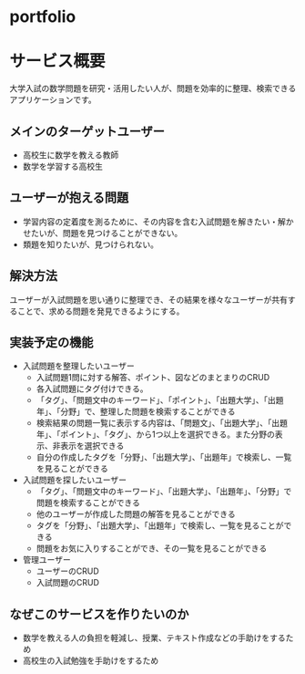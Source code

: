 # portfolio
# サービス概要
大学入試の数学問題を研究・活用したい人が、問題を効率的に整理、検索できるアプリケーションです。

## メインのターゲットユーザー
- 高校生に数学を教える教師
- 数学を学習する高校生

## ユーザーが抱える問題
- 学習内容の定着度を測るために、その内容を含む入試問題を解きたい・解かせたいが、問題を見つけることができない。
- 類題を知りたいが、見つけられない。

## 解決方法
ユーザーが入試問題を思い通りに整理でき、その結果を様々なユーザーが共有することで、求める問題を発見できるようにする。

## 実装予定の機能
- 入試問題を整理したいユーザー
    - 入試問題1問に対する解答、ポイント、図などのまとまりのCRUD
    - 各入試問題にタグ付けできる。
    - 「タグ」、「問題文中のキーワード」、「ポイント」、「出題大学」、「出題年」、「分野」で、整理した問題を検索することができる
    - 検索結果の問題一覧に表示する内容は、「問題文」、「出題大学」、「出題年」、「ポイント」、「タグ」、から1つ以上を選択できる。また分野の表示、非表示を選択できる
    - 自分の作成したタグを「分野」、「出題大学」、「出題年」で検索し、一覧を見ることができる
- 入試問題を探したいユーザー
    - 「タグ」、「問題文中のキーワード」、「出題大学」、「出題年」、「分野」で問題を検索することができる
    - 他のユーザーが作成した問題の解答を見ることができる
    - タグを「分野」、「出題大学」、「出題年」で検索し、一覧を見ることができる
    - 問題をお気に入りすることができ、その一覧を見ることができる
- 管理ユーザー
    - ユーザーのCRUD
    - 入試問題のCRUD
## なぜこのサービスを作りたいのか
- 数学を教える人の負担を軽減し、授業、テキスト作成などの手助けをするため
- 高校生の入試勉強を手助けをするため

